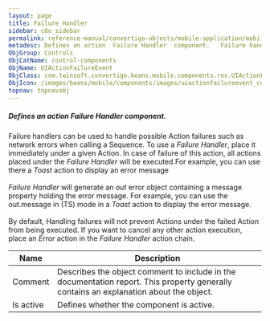 ```yaml
---
layout: page
title: Failure Handler
sidebar: c8o_sidebar
permalink: reference-manual/convertigo-objects/mobile-application/mobile-components/control-components/failure-handler/
metadesc: Defines an action  Failure Handler  component.   Failure handlers can be used to handle possible Action failures such as network errors when calling a
ObjGroup: Controls
ObjCatName: control-components
ObjName: UIActionFailureEvent
ObjClass: com.twinsoft.convertigo.beans.mobile.components.res.UIActionFailureEvent
ObjIcon: /images/beans/mobile/components/images/uiactionfailureevent_color_32x32.png
topnav: topnavobj
---
```

##### Defines an action <i>Failure Handler</i> component. <br/>

 Failure handlers can be used to handle possible Action failures such as network errors when calling a Sequence. To use a <i>Failure Handler</i>, place it immediately under a given Action. In case of failure of this action, all actions placed under the <i>Failure Handler</i> will be executed.For example, you can use there a <i>Toast</i> action to display an error message<br /><br /><i>Failure Handler</i> will generate an <i>out</i> error object containing a message property holding the error message. For example, you can use the out.message in (TS) mode in a <i>Toast</i> action to display the error message. <br/>
<br/>
By default, Handling failures will not prevent Actions under the failed Action from being executed. If you want to cancel any other action execution, place an <i>Error</i> action in the <i>Failure Handler</i> action chain.

Name | Description 
--- | ---
Comment | Describes the object comment to include in the documentation report.  This property generally contains an explanation about the object. 
Is active | Defines whether the component is active. 

